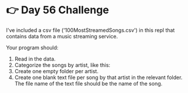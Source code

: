 # 👉 Day 56 Challenge

I've included a csv file ('100MostStreamedSongs.csv') in this repl that contains data from a music streaming service.

Your program should:

1. Read in the data.
2. Categorize the songs by artist, like this:
3. Create one empty folder per artist.
4. Create one blank text file per song by that artist in the relevant folder. The file name of the text file should be the name of the song.
